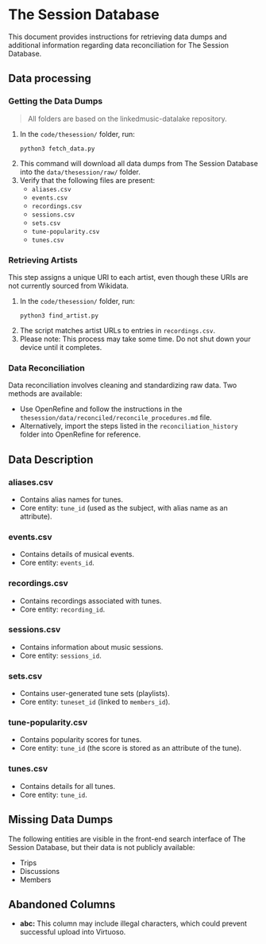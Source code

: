 # The Session Database

This document provides instructions for retrieving data dumps and additional information regarding data reconciliation for The Session Database.

## Data processing

### Getting the Data Dumps

> All folders are based on the linkedmusic-datalake repository.
1. In the `code/thesession/` folder, run:
    ```
    python3 fetch_data.py
    ```
2. This command will download all data dumps from The Session Database into the `data/thesession/raw/` folder.
3. Verify that the following files are present:
    - `aliases.csv`
    - `events.csv`
    - `recordings.csv`
    - `sessions.csv`
    - `sets.csv`
    - `tune-popularity.csv`
    - `tunes.csv`

### Retrieving Artists

This step assigns a unique URI to each artist, even though these URIs are not currently sourced from Wikidata.

1. In the `code/thesession/` folder, run:
    ```
    python3 find_artist.py
    ```
2. The script matches artist URLs to entries in `recordings.csv`.
3. Please note: This process may take some time. Do not shut down your device until it completes.

### Data Reconciliation

Data reconciliation involves cleaning and standardizing raw data. Two methods are available:

- Use OpenRefine and follow the instructions in the `thesession/data/reconciled/reconcile_procedures.md` file.
- Alternatively, import the steps listed in the `reconciliation_history` folder into OpenRefine for reference.

## Data Description

### aliases.csv
- Contains alias names for tunes.
- Core entity: `tune_id` (used as the subject, with alias name as an attribute).

### events.csv
- Contains details of musical events.
- Core entity: `events_id`.

### recordings.csv
- Contains recordings associated with tunes.
- Core entity: `recording_id`.

### sessions.csv
- Contains information about music sessions.
- Core entity: `sessions_id`.

### sets.csv
- Contains user-generated tune sets (playlists).
- Core entity: `tuneset_id` (linked to `members_id`).

### tune-popularity.csv
- Contains popularity scores for tunes.
- Core entity: `tune_id` (the score is stored as an attribute of the tune).

### tunes.csv
- Contains details for all tunes.
- Core entity: `tune_id`.

## Missing Data Dumps

The following entities are visible in the front-end search interface of The Session Database, but their data is not publicly available:
- Trips
- Discussions
- Members

## Abandoned Columns

- **abc:** This column may include illegal characters, which could prevent successful upload into Virtuoso.

